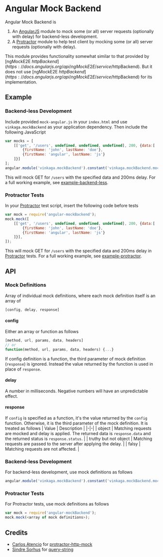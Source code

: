# Angular Mock Backend
Angular Mock Backend is
1. An [AngularJS](https://github.com/angular/angular.js) module to mock some (or all) server requests (optionally with delay) for backend-less development.
2. A [Protractor](https://github.com/angular/protractor) module to help test client by mocking some (or all) server requests (optionally with delay).

This module provides functionality somewhat similar to that provided by [ngMockE2E $httpBackend](https://docs.angularjs.org/api/ngMockE2E/service/$httpBackend). But it does not use [ngMockE2E $httpBackend](https://docs.angularjs.org/api/ngMockE2E/service/$httpBackend) for its implementation.
## Example
### Backend-less Development
Include provided ```mock-angular.js``` in your ```index.html``` and use ```vinkaga.mockBackend``` as your application dependency. Then include the following JavaScript
```JavaScript
var mocks = [
    [['get', '/users', undefined, undefined, undefined], 200, {data:[
        {firstName: 'john', lastName: 'doe'},
        {firstName: 'angular', lastName: 'js'}
    ]}]
];
angular.module('vinkaga.mockBackend').constant('vinkaga.mockBackend.mock', mocks);
```
This will mock GET for ```/users``` with the specified data and 200ms delay. For a full working example, see [example-backend-less](example-backend-less).
### Protractor Tests
In your [Protractor](https://github.com/angular/protractor) test script, insert the following code before tests
```JavaScript
var mock = require('angular-mockBackend');
mock.mock([
	[['get', '/users', undefined, undefined, undefined], 200, {data:[
    	{firstName: 'john', lastName: 'doe'},
    	{firstName: 'angular', lastName: 'js'}
    ]}],
]);
```
This will mock GET for ```/users``` with the specified data and 200ms delay in [Protractor](https://github.com/angular/protractor) tests. For a full working example, see [example-protractor](example-protractor).
## API
### Mock Definitions
Array of individual mock definitions, where each mock definition itself is an array of
```JavaScript
[config, delay, response]
```
#### config
Either an array or function as follows
```JavaScript
[method, url, params, data, headers]
// or
function(method, url, params, data, headers) {...}
```
If config definition is a function, the third parameter of mock definition (```response```) is ignored. Instead the value returned by the function is used in place of ```response```.
#### delay
A number in milliseconds. Negative numbers will have an unpredictable effect.
#### response
If ```config``` is specified as a function, it's the value returned by the ```config``` function. Otherwise, it is the third parameter of the mock definition. It is treated as follows
| Value | Description |
|-|-|
| object | Matching requests are mocked and delay is applied. The returned data is ```response.data``` and the returned status is ```response.status```. |
| truthy but not object | Matching requests are passed to the server after applying the delay. |
| falsy | Matching requests are not affected. |
### Backend-less Development
For backend-less development, use mock definitions as follows
```JavaScript
angular.module('vinkaga.mockBackend').constant('vinkaga.mockBackend.mock', <array of mock definitions>);
```
### Protractor Tests
For Protractor tests, use mock definitions as follows
```JavaScript
var mock = require('angular-mockBackend');
mock.mock(<array of mock definitions>);
```

## Credits
* [Carlos Atencio](https://github.com/atecarlos) for [protractor-http-mock](https://github.com/atecarlos/protractor-http-mock)
* [Sindre Sorhus](https://github.com/sindresorhus) for [query-string](https://github.com/sindresorhus/query-string)
